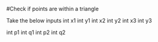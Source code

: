 #Check if points are within a triangle

Take the below inputs 
int x1
int y1
int x2
int y2
int x3
int y3

int p1
int q1
int p2
int q2
